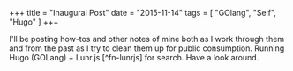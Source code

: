 +++
title = "Inaugural Post"
date = "2015-11-14"
tags = [
    "GOlang",
	"Self",
	"Hugo"
]
+++

I'll be posting how-tos and other notes of mine both as I work through them and from the past as I try to clean them up for public consumption. Running Hugo (GOLang) + Lunr.js [^fn-lunrjs]  for search.  Have a look around.


[^fn-test_footnote]: [lunrjs](https://lunrjs.com/) Javascript based web search.